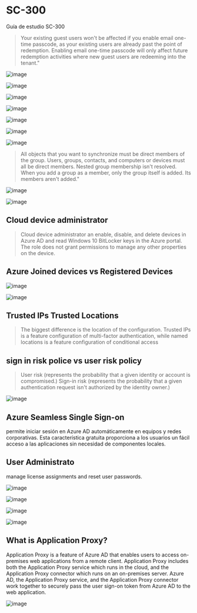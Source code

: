 # SC-300
Guía de estudio SC-300


> Your existing guest users won't be affected if you enable email one-time passcode, as your existing users are already past the point of redemption. Enabling email one-time passcode will only affect future redemption activities where new guest users are redeeming into the tenant."


![image](https://github.com/gecr07/SC-300/assets/63270579/2a140963-18eb-4e90-8c57-d052fd6c2648)


![image](https://github.com/gecr07/SC-300/assets/63270579/9ecdb732-d58d-4392-86c5-19a84554d6d6)

![image](https://github.com/gecr07/SC-300/assets/63270579/f038d657-12d9-49c0-b3cb-18843bf77c20)

![image](https://github.com/gecr07/SC-300/assets/63270579/5ef912e2-136b-4b5f-9122-9218324ec4b2)



![image](https://github.com/gecr07/SC-300/assets/63270579/6232e195-a172-4cbd-9ee4-7689e81154b5)


![image](https://github.com/gecr07/SC-300/assets/63270579/f39e1c52-6b85-4a5c-b241-b000ce58ce09)


![image](https://github.com/gecr07/SC-300/assets/63270579/5ee74165-a700-49c7-9acf-17ee257d7ce1)

> All objects that you want to synchronize must be direct members of the group. Users, groups, contacts, and computers or devices must all be direct members. Nested group membership isn't resolved. When you add a group as a member, only the group itself is added. Its members aren't added."

![image](https://github.com/gecr07/SC-300/assets/63270579/c1290756-a9e5-408e-8c32-5b2d159c21c8)


![image](https://github.com/gecr07/SC-300/assets/63270579/5a55103f-863e-4254-ae66-fc0ebd81d4da)


## Cloud device administrator

> Cloud device administrator an enable, disable, and delete devices in Azure AD and read Windows 10 BitLocker keys in the Azure portal. The role does not grant permissions to manage any other properties on the device.

## Azure Joined devices vs Registered Devices

![image](https://github.com/gecr07/SC-300/assets/63270579/d7035d6e-caca-4c17-821c-d2c8775b5849)


![image](https://github.com/gecr07/SC-300/assets/63270579/9e78c225-f688-4087-9955-1e268282254a)

## Trusted IPs Trusted Locations

> The biggest difference is the location of the configuration. Trusted IPs is a feature configuration of multi-factor authentication, while named locations is a feature configuration of conditional access



##  sign in risk police vs user risk policy

> User risk (represents the probability that a given identity or account is compromised.) Sign-in risk (represents the probability that a given authentication request isn't authorized by the identity owner.)

![image](https://github.com/gecr07/SC-300/assets/63270579/39d651e8-a6fc-4ca3-91a1-992b0673cb0c)

## Azure Seamless Single Sign-on 

permite iniciar sesión en Azure AD automáticamente en equipos y redes corporativas. Esta característica gratuita proporciona a los usuarios un fácil acceso a las aplicaciones sin necesidad de componentes locales.

## User Administrato

manage license assignments and reset user passwords.

![image](https://github.com/gecr07/SC-300/assets/63270579/33936ebd-bc99-4a7d-afa3-625972a06534)


![image](https://github.com/gecr07/SC-300/assets/63270579/e87c1102-e5b2-48ae-a52b-6e2d5bde5868)

![image](https://github.com/gecr07/SC-300/assets/63270579/5afe1012-72cd-4cdb-92b3-635e8c6446dc)

![image](https://github.com/gecr07/SC-300/assets/63270579/e0cb86b3-b982-4109-9121-8f7cdc79b822)


## What is Application Proxy?

Application Proxy is a feature of Azure AD that enables users to access on-premises web applications from a remote client. Application Proxy includes both the Application Proxy service which runs in the cloud, and the Application Proxy connector which runs on an on-premises server. Azure AD, the Application Proxy service, and the Application Proxy connector work together to securely pass the user sign-on token from Azure AD to the web application.

![image](https://github.com/gecr07/SC-300/assets/63270579/f1b5f6ea-a548-42cf-885c-03d6b99a8496)


